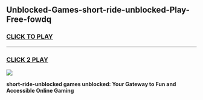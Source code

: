 
## Unblocked-Games-short-ride-unblocked-Play-Free-fowdq
<h3>
<a href="https://premium76.site?title=short-ride-unblocked&ref=10A">CLICK TO PLAY</a></h3>
<hr>

<h3>
<a href="https://premium76.site?title=short-ride-unblocked&ref=10A">CLICK 2 PLAY</a>
  
</h3>

<a href="https://premium76.site?title=short-ride-unblocked&ref=10A"><img src="https://clearcache.store/games.png"></a>


**short-ride-unblocked games unblocked: Your Gateway to Fun and Accessible Online Gaming**

